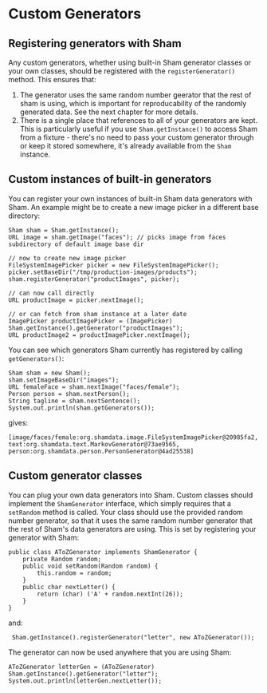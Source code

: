 # Custom Generators

## Registering generators with Sham

Any custom generators, whether using built-in Sham generator classes or your
own classes, should be registered with the `registerGenerator()` method. This
ensures that:

1. The generator uses the same random number geerator that the rest of sham
   is using, which is important for reproducability of the randomly generated
   data. See the next chapter for more details.
2. There is a single place that references to all of your generators are kept.
   This is particularly useful if you use `Sham.getInstance()` to access Sham
   from a fixture - there's no need to pass your custom generator through or
   keep it stored somewhere, it's already available from the `Sham` instance.


## Custom instances of built-in generators

You can register your own instances of built-in Sham data generators with Sham.
An example might be to create a new image picker in a different base directory:

    Sham sham = Sham.getInstance();
    URL image = sham.getImage("faces"); // picks image from faces subdirectory of default image base dir

    // now to create new image picker
    FileSystemImagePicker picker = new FileSystemImagePicker();
    picker.setBaseDir("/tmp/production-images/products");
    sham.registerGenerator("productImages", picker);

    // can now call directly
    URL productImage = picker.nextImage();

    // or can fetch from sham instance at a later date
    ImagePicker productImagePicker = (ImagePicker) Sham.getInstance().getGenerator("productImages");
    URL productImage2 = productImagePicker.nextImage();

You can see which generators Sham currently has registered by calling
`getGenerators()`:

    Sham sham = new Sham();
    sham.setImageBaseDir("images");
    URL femaleFace = sham.nextImage("faces/female");
    Person person = sham.nextPerson();
    String tagline = sham.nextSentence();
    System.out.println(sham.getGenerators());

gives:

    [image/faces/female:org.shamdata.image.FileSystemImagePicker@20985fa2, text:org.shamdata.text.MarkovGenerator@73ae9565, person:org.shamdata.person.PersonGenerator@4ad25538]


## Custom generator classes

You can plug your own data generators into Sham. Custom classes should
implement the `ShamGenerator` interface, which simply requires that
a `setRandom` method is called. Your class should use the provided
random number generator, so that it uses the same random number generator
that the rest of Sham's data generators are using. This is set by
registering your generator with Sham:

    public class AToZGenerator implements ShamGenerator {
        private Random random;
        public void setRandom(Random random) {
            this.random = random;
        }
        public char nextLetter() {
            return (char) ('A' + random.nextInt(26));
        }
    }

and:

     Sham.getInstance().registerGenerator("letter", new AToZGenerator());

The generator can now be used anywhere that you are using Sham:

    AToZGenerator letterGen = (AToZGenerator) Sham.getInstance().getGenerator("letter");
    System.out.println(letterGen.nextLetter());
